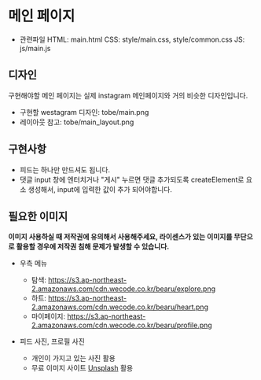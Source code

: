 # 메인 페이지

- 관련파일
  HTML: main.html
  CSS: style/main.css, style/common.css
  JS: js/main.js

## 디자인

구현해야할 메인 페이지는 실제 instagram 메인페이지와 거의 비슷한 디자인입니다.

- 구현할 westagram 디자인: tobe/main.png
- 레이아웃 참고: tobe/main_layout.png

## 구현사항

- 피드는 하나만 만드셔도 됩니다.
- 댓글 input 창에 엔터치거나 "게시" 누르면 댓글 추가되도록 createElement로 요소 생성해서, input에 입력한 값이 추가 되어야합니다.

## 필요한 이미지
__이미지 사용하실 때 저작권에 유의해서 사용해주세요, 라이센스가 있는 이미지를 무단으로 활용할 경우에 저작권 침해 문제가 발생할 수 있습니다.__  

- 우측 메뉴
  - 탐색: https://s3.ap-northeast-2.amazonaws.com/cdn.wecode.co.kr/bearu/explore.png
  - 하트: https://s3.ap-northeast-2.amazonaws.com/cdn.wecode.co.kr/bearu/heart.png
  - 마이페이지: https://s3.ap-northeast-2.amazonaws.com/cdn.wecode.co.kr/bearu/profile.png

- 피드 사진, 프로필 사진
  - 개인이 가지고 있는 사진 활용
  - 무료 이미지 사이트 [Unsplash](https://unsplash.com/) 활용


  
